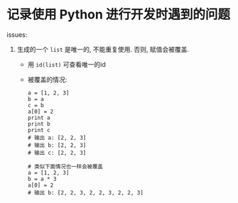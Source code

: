 记录使用 Python 进行开发时遇到的问题
=  

issues:  

1. 生成的一个 `list` 是唯一的, 不能重复使用. 否则, 赋值会被覆盖.  
   * 用 `id(list)` 可查看唯一的id  
   * 被覆盖的情况:  
   
         a = [1, 2, 3]
         b = a
         c = b
         a[0] = 2
         print a
         print b
         print c
         # 输出 a: [2, 2, 3]
         # 输出 b: [2, 2, 3]
         # 输出 c: [2, 2, 3]

         # 类似下面情况也一样会被覆盖
         a = [1, 2, 3]
         b = a * 3
         a[0] = 2
         # 输出 b: [2, 2, 3, 2, 2, 3, 2, 2, 3]
